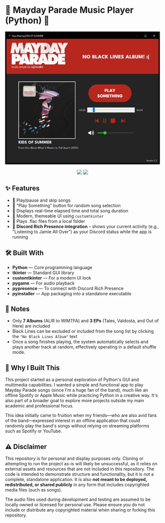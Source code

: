 # 🎼 Mayday Parade Music Player (Python) 🐍
![Mayday Parade Music Player](screenshots/mp_music_player_py.png)

<div style="text-align: center;">
  <img src="https://raw.githubusercontent.com/marwin1991/profile-technology-icons/refs/heads/main/icons/python.png" width="40px">
  <img src="https://customtkinter.tomschimansky.com/img/icon.ico" width="40">
</div>



## ✨ Features
- 🎵 Play/pause and skip songs
- 🔁 "Play Something" button for random song selection
- 🧭 Displays real-time elapsed time and total song duration
- 🎨 Modern, themeable UI using `customtkinter`
- 📂 Plays .flac files from a local folder
- 💬 **Discord Rich Presence integration** – shows your current activity (e.g., "Listening to Jamie All Over") as your Discord status while the app is running

## 🛠️ Built With
- **Python** — Core programming language
- **tkinter** — Standard GUI library
- **customtkinter** — For a modern UI look
- **pygame** — For audio playback
- **pypresence** — To connect with Discord Rich Presence
- **pyinstaller** — App packaging into a standalone executable

## 📝 Notes
- Only **7 Albums** (ALIR to WIMTFA) and **3 EPs** (Tales, Valdosta, and Out of Here) are included
- Black Lines can be excluded or included from the song list by clicking the `"No Black Lines Album"` text
- Once a song finishes playing, the system automatically selects and plays another track at random, effectively operating in a default shuffle mode.

## 📂 Why I Built This
This project started as a personal exploration of Python's GUI and multimedia capabilities.
I wanted a simple and functional app to play Mayday Parade songs (since I'm a huge fan of the band), much like an offline Spotify or Apple Music while practicing Python in a creative way.
It's also part of a broader goal to explore more projects outside my main academic and professional focus.

This idea initially came to fruition when my friends—who are also avid fans of the band—expressed interest in an offline application that could randomly play the band's songs without relying on streaming platforms such as Spotify or YouTube.

## ⚠️ Disclaimer
This repository is for personal and display purposes only. Cloning or attempting to run the project as-is will likely be unsuccessful, as it relies on external assets and resources that are not included in this repository. The code is intended to demonstrate structure and functionality, but it is not a complete, standalone application.
It is also **not meant to be deployed, redistributed, or shared publicly** in any form that includes copyrighted media files (such as songs). 

The audio files used during development and testing are assumed to be locally owned or licensed for personal use.
Please ensure you do not include or distribute any copyrighted material when sharing or forking this repository.
